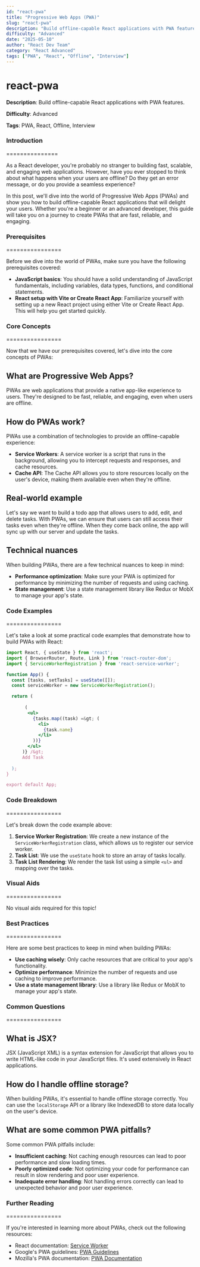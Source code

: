 ```yaml
---
id: "react-pwa"
title: "Progressive Web Apps (PWA)"
slug: "react-pwa"
description: "Build offline-capable React applications with PWA features."
difficulty: "Advanced"
date: "2025-05-10"
author: "React Dev Team"
category: "React Advanced"
tags: ["PWA", "React", "Offline", "Interview"]
---
```


**react-pwa**
================

**Description**: Build offline-capable React applications with PWA features.

**Difficulty**: Advanced

**Tags**: PWA, React, Offline, Interview

### Introduction
===============

As a React developer, you're probably no stranger to building fast, scalable, and engaging web applications. However, have you ever stopped to think about what happens when your users are offline? Do they get an error message, or do you provide a seamless experience?

In this post, we'll dive into the world of Progressive Web Apps (PWAs) and show you how to build offline-capable React applications that will delight your users. Whether you're a beginner or an advanced developer, this guide will take you on a journey to create PWAs that are fast, reliable, and engaging.

### Prerequisites
================

Before we dive into the world of PWAs, make sure you have the following prerequisites covered:

* **JavaScript basics**: You should have a solid understanding of JavaScript fundamentals, including variables, data types, functions, and conditional statements.
* **React setup with Vite or Create React App**: Familiarize yourself with setting up a new React project using either Vite or Create React App. This will help you get started quickly.

### Core Concepts
================

Now that we have our prerequisites covered, let's dive into the core concepts of PWAs:

**What are Progressive Web Apps?**
--------------------------------

PWAs are web applications that provide a native app-like experience to users. They're designed to be fast, reliable, and engaging, even when users are offline.

**How do PWAs work?**
-------------------

PWAs use a combination of technologies to provide an offline-capable experience:

* **Service Workers**: A service worker is a script that runs in the background, allowing you to intercept requests and responses, and cache resources.
* **Cache API**: The Cache API allows you to store resources locally on the user's device, making them available even when they're offline.

**Real-world example**
--------------------

Let's say we want to build a todo app that allows users to add, edit, and delete tasks. With PWAs, we can ensure that users can still access their tasks even when they're offline. When they come back online, the app will sync up with our server and update the tasks.

**Technical nuances**
--------------------

When building PWAs, there are a few technical nuances to keep in mind:

* **Performance optimization**: Make sure your PWA is optimized for performance by minimizing the number of requests and using caching.
* **State management**: Use a state management library like Redux or MobX to manage your app's state.

### Code Examples
================

Let's take a look at some practical code examples that demonstrate how to build PWAs with React:

```jsx
import React, { useState } from 'react';
import { BrowserRouter, Route, Link } from 'react-router-dom';
import { ServiceWorkerRegistration } from 'react-service-worker';

function App() {
  const [tasks, setTasks] = useState([]);
  const serviceWorker = new ServiceWorkerRegistration();

  return (
    
       (
        <ul>
          {tasks.map((task) =&gt; (
            <li>
              {task.name}
            </li>
          ))}
        </ul>
      )} /&gt;
      Add Task
    
  );
}

export default App;
```

### Code Breakdown
================

Let's break down the code example above:

1. **Service Worker Registration**: We create a new instance of the `ServiceWorkerRegistration` class, which allows us to register our service worker.
2. **Task List**: We use the `useState` hook to store an array of tasks locally.
3. **Task List Rendering**: We render the task list using a simple `<ul>` and mapping over the tasks.

### Visual Aids
================

No visual aids required for this topic!

### Best Practices
================

Here are some best practices to keep in mind when building PWAs:

* **Use caching wisely**: Only cache resources that are critical to your app's functionality.
* **Optimize performance**: Minimize the number of requests and use caching to improve performance.
* **Use a state management library**: Use a library like Redux or MobX to manage your app's state.

### Common Questions
================

What is JSX?
-------------

JSX (JavaScript XML) is a syntax extension for JavaScript that allows you to write HTML-like code in your JavaScript files. It's used extensively in React applications.

How do I handle offline storage?
--------------------------------

When building PWAs, it's essential to handle offline storage correctly. You can use the `localStorage` API or a library like IndexedDB to store data locally on the user's device.

What are some common PWA pitfalls?
-----------------------------------

Some common PWA pitfalls include:

* **Insufficient caching**: Not caching enough resources can lead to poor performance and slow loading times.
* **Poorly optimized code**: Not optimizing your code for performance can result in slow rendering and poor user experience.
* **Inadequate error handling**: Not handling errors correctly can lead to unexpected behavior and poor user experience.

### Further Reading
================

If you're interested in learning more about PWAs, check out the following resources:

* React documentation: [Service Worker](https://reactjs.org/docs/service-worker-api.html)
* Google's PWA guidelines: [PWA Guidelines](https://developer.mozilla.org/en-US/docs/Web/Progressive_web_apps)
* Mozilla's PWA documentation: [PWA Documentation](https://www.w3.org/TR/pwa/)</ul>